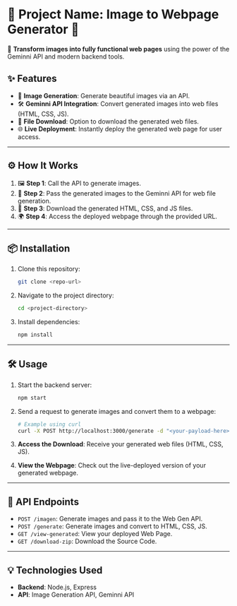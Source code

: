 # 🌟 Project Name: Image to Webpage Generator 🌟

🚀 **Transform images into fully functional web pages** using the power of the Geminni API and modern backend tools.

## ✨ Features
- 🎨 **Image Generation**: Generate beautiful images via an API.
- 🛠️ **Geminni API Integration**: Convert generated images into web files (HTML, CSS, JS).
- 💾 **File Download**: Option to download the generated web files.
- 🌐 **Live Deployment**: Instantly deploy the generated web page for user access.

---

## ⚙️ How It Works

1. 🖼️ **Step 1**: Call the API to generate images.
2. 🔁 **Step 2**: Pass the generated images to the Geminni API for web file generation.
3. 📂 **Step 3**: Download the generated HTML, CSS, and JS files.
4. 🌍 **Step 4**: Access the deployed webpage through the provided URL.

---

## 📦 Installation

1. Clone this repository:
    ```bash
    git clone <repo-url>
    ```
2. Navigate to the project directory:
    ```bash
    cd <project-directory>
    ```
3. Install dependencies:
    ```bash
    npm install
    ```

---

## 🛠️ Usage

1. Start the backend server:
    ```bash
    npm start
    ```
2. Send a request to generate images and convert them to a webpage:
    ```bash
    # Example using curl
    curl -X POST http://localhost:3000/generate -d "<your-payload-here>"
    ```

3. **Access the Download**: Receive your generated web files (HTML, CSS, JS).
4. **View the Webpage**: Check out the live-deployed version of your generated webpage.

---

## 🚧 API Endpoints

- `POST /imagen`: Generate images and pass it to the Web Gen API.
- `POST /generate`: Generate images and convert to HTML, CSS, JS.
- `GET /view-generated`: View your deployed Web Page.
- `GET /download-zip`: Download the Source Code.

---

## 💡 Technologies Used

- **Backend**: Node.js, Express
- **API**: Image Generation API, Geminni API
